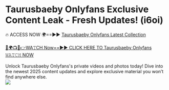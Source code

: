 # Taurusbaeby Onlyfans Exclusive Content Leak - Fresh Updates! (i6oi)

🔥 ACCESS NOW 🌍==►► <a href="https://tinyurl.com/kvy9nzfs" rel="nofollow">Taurusbaeby Onlyfans Latest Collection</a>
<br><br>
[🔴🌍📺📱👉WA𝚃CH Now==►► CLICK HERE TO Taurusbaeby Onlyfans 𝚆𝙰𝚃𝙲𝙷 NOW](https://tinyurl.com/kvy9nzfs)
<br><br>
Unlock Taurusbaeby Onlyfans's private videos and photos today! Dive into the newest 2025 content updates and explore exclusive material you won’t find anywhere else.
<br>
<a href="https://tinyurl.com/kvy9nzfs" rel="nofollow" data-target="animated-image.originalLink"><img src="https://camo.githubusercontent.com/8a4f000d20f83aca3bf7ec5f350d767afa0574a8a352519fd8cfa583a6f93a33/68747470733a2f2f692e696d6775722e636f6d2f644a486b345a712e676966" data-canonical-src="https://i.imgur.com/dJHk4Zq.gif" style="max-width: 100%; display: inline-block;" data-target="animated-image.originalImage"></a>
<br>
